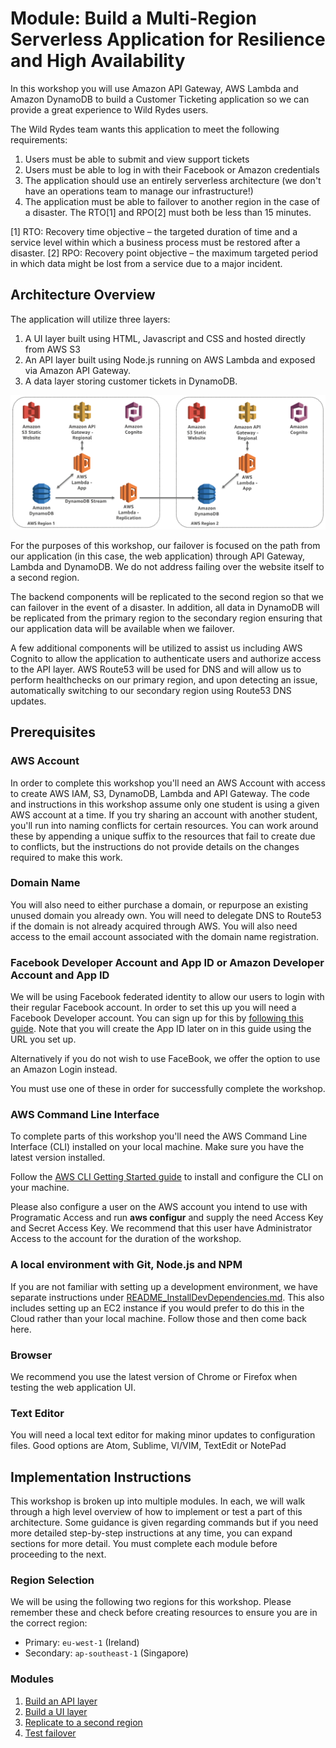# Module: Build a Multi-Region Serverless Application for Resilience and High Availability

In this workshop you will use Amazon API Gateway, AWS Lambda and Amazon DynamoDB to build a Customer Ticketing application so we can provide a great experience to Wild Rydes users.

The Wild Rydes team wants this application to meet the following requirements:

1. Users must be able to submit and view support tickets
2. Users must be able to log in with their Facebook or Amazon credentials
3. The application should use an entirely serverless architecture (we don't have an operations team to manage our infrastructure!)
4. The application must be able to failover to another region in the case of a disaster. The RTO[1] and RPO[2] must both be less than 15 minutes.

[1] RTO: Recovery time objective – the targeted duration of time and a service level within which a business process must be restored after a disaster.
[2] RPO: Recovery point objective –  the maximum targeted period in which data might be lost from a service due to a major incident.

## Architecture Overview

The application will utilize three layers:

1. A UI layer built using HTML, Javascript and CSS and hosted directly from AWS S3
2. An API layer built using Node.js running on AWS Lambda and exposed via Amazon API Gateway.
3. A data layer storing customer tickets in DynamoDB.

![Architecture diagram](images/architecture.png)

For the purposes of this workshop, our failover is focused on the path from our application (in this case, the web application)
through API Gateway, Lambda and DynamoDB.  We do not address failing over the website itself to a second region.

The backend components will be replicated to the second region so that we can failover in the event of a disaster. In addition, all data
in DynamoDB will be replicated from the primary region to the secondary region ensuring that our application data will be available when we failover.

A few additional components will be utilized to assist us including AWS Cognito to allow the application to authenticate users and authorize access to
the API layer. AWS Route53 will be used for DNS and will allow us to perform healthchecks on our primary region, and upon detecting an issue,
automatically switching to our secondary region using Route53 DNS updates.

## Prerequisites

### AWS Account

In order to complete this workshop you'll need an AWS Account with access to create AWS IAM, S3, DynamoDB, Lambda and API Gateway. The code and instructions in this workshop assume only one student is using a given AWS account at a time. If you try sharing an account with another student, you'll run into naming conflicts for certain resources. You can work around these by appending a unique suffix to the resources that fail to create due to conflicts, but the instructions do not provide details on the changes required to make this work.

### Domain Name

You will also need to either purchase a domain, or repurpose an existing unused domain you already own.  You will need to delegate DNS to Route53 if the domain is not already acquired through AWS.  You will also need access to the email account associated with the domain name registration.

### Facebook Developer Account and App ID or Amazon Developer Account and App ID

We will be using Facebook federated identity to allow our users to login with their regular Facebook account. In order to set this up you will need a Facebook Developer account. You can sign up for this by [following this guide](https://developers.facebook.com/docs/apps/register/). Note that you will create the App ID later on in this guide using the URL you set up.

Alternatively if you do not wish to use FaceBook, we offer the option to use an Amazon Login instead.

You must use one of these in order for successfully complete the workshop.

### AWS Command Line Interface

To complete parts of this workshop you'll need the AWS Command Line Interface (CLI) installed on your local machine. Make sure you have the latest version installed.

Follow the [AWS CLI Getting Started guide](http://docs.aws.amazon.com/cli/latest/userguide/installing.html) to install and configure the CLI on your machine.

Please also configure a user on the AWS account you intend to use with Programatic Access and run **aws configur** and supply the need Access Key and Secret Access Key.  We recommend that this user have Administrator Access to the account for the duration of the workshop.

### A local environment with Git, Node.js and NPM

If you are not familiar with setting up a development environment, we have
separate instructions under
[README_InstallDevDependencies.md](README_InstallDevDependencies.md). This
also includes setting up an EC2 instance if you would prefer to do this in the
Cloud rather than your local machine. Follow those and then come back here.

### Browser

We recommend you use the latest version of Chrome or Firefox when testing the web application UI.

### Text Editor

You will need a local text editor for making minor updates to configuration files.  Good options are Atom, Sublime, VI/VIM, TextEdit or NotePad


## Implementation Instructions

This workshop is broken up into multiple modules. In each, we will walk through a high level overview of how to implement or test a part of this architecture. Some guidance is given regarding commands but if you need more detailed step-by-step instructions at any time, you can expand sections for more detail. You must complete each module before proceeding to the next.

### Region Selection

We will be using the following two regions for this workshop. Please remember these and check before creating resources to ensure you are in the correct region:
* Primary: `eu-west-1` (Ireland)
* Secondary: `ap-southeast-1` (Singapore)

### Modules

1. [Build an API layer](1_API/README.md)
2. [Build a UI layer](2_UI/README.md)
3. [Replicate to a second region](3_Replication/README.md)
4. [Test failover](4_Testing/README.md)
